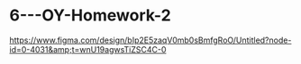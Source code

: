 # 6---OY-Homework-2
https://www.figma.com/design/bIp2E5zaqV0mb0sBmfgRoO/Untitled?node-id=0-4031&amp;t=wnU19agwsTiZSC4C-0
